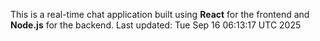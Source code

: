 This is a real-time chat application built using **React** for the frontend and **Node.js** for the backend.
Last updated: Tue Sep 16 06:13:17 UTC 2025

